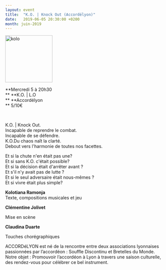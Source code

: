 ```yaml
---
layout: event
title:  "K.O. | Knock Out (Accordélyon)"
date:   2019-06-05 20:30:00 +0200
month: juin-2019
---
```

<img class=" size-thumbnail wp-image-6496 alignleft" src="http://localhost/wpagendarts/wp-content/uploads/2019/05/kolo.jpg?w=150" alt="kolo" width="150" height="150" srcset="http://localhost/wpagendarts/wp-content/uploads/2019/05/kolo.jpg 1361w, http://localhost/wpagendarts/wp-content/uploads/2019/05/kolo-300x300.jpg 300w, http://localhost/wpagendarts/wp-content/uploads/2019/05/kolo-1024x1024.jpg 1024w, http://localhost/wpagendarts/wp-content/uploads/2019/05/kolo-150x150.jpg 150w, http://localhost/wpagendarts/wp-content/uploads/2019/05/kolo-768x768.jpg 768w, http://localhost/wpagendarts/wp-content/uploads/2019/05/kolo-1200x1200.jpg 1200w" sizes="(max-width: 150px) 100vw, 150px" />

**Mercredi 5 à 20h30  
** **K.O. | L.O  
** **Accordélyon  
** 5/10€

&nbsp;

<div>
  K.O. | Knock Out.<br /> Incapable de reprendre le combat.<br /> Incapable de se défendre.<br /> K.O.Du chaos naît la clarté.<br /> Debout vers l'harmonie de toutes nos facettes.</p> 
  
  <p>
    Et si la chute n'en était pas une?<br /> Et si sans K.O. c'était possible?<br /> Et si la décision était d'arrêter avant ?<br /> Et s'il n'y avait pas de lutte ?<br /> Et si le seul adversaire était nous-mêmes ?<br /> Et si vivre était plus simple?
  </p>
</div>

<div>
  <strong>Kolotiana Ramonja</strong><br /> Texte, compositions musicales et jeu
</div>

**Clémentine Jolivet**

<div>
  Mise en scène
</div>

**Claudina Duarte**

<div>
  Touches chorégraphiques
</div>

ACCORDéLYON est né de la rencontre entre deux associations lyonnaises passionnées par l’accordéon : Souffle Discontinu et Bretelles du Monde. Notre objet : Promouvoir l’accordéon à Lyon à travers une saison culturelle, des rendez-vous pour célébrer ce bel instrument.